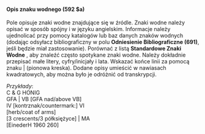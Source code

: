 #### Opis znaku wodnego (592 $a) 

Pole opisuje znaki wodne znajdujące się w źródle. Znaki wodne należy opisać w sposób spójny i w języku angielskim. Informacje należy ujednolicać przy pomocy katalogów lub baz danych znaków wodnych (dodając odsyłacz bibliograficzny w polu **Odniesienie Bibliograficzne (691)**, jeśli będzie miał zastosowanie). Porównać z listą **Standardowe Znaki Wodne** , aby znaleźć często spotykane znaki wodne. Należy dokładnie przepisać małe litery, cyfry/inicjały i lata. Wskazać końce linii za pomocą znaku | (pionowa kreska). Dodane opisy umieścić w nawiasach kwadratowych, aby można było je odróżnić od transkrypcji.

_Przykłady_:  
C & G HONIG  
GFA | VB [GFA nad/above VB]  
IV [kontrznak/countermark:] VI  
[herb/coat of arms]  
[3 crescents/3 półksiężyce] | MA  
[EinederH 1960 260]